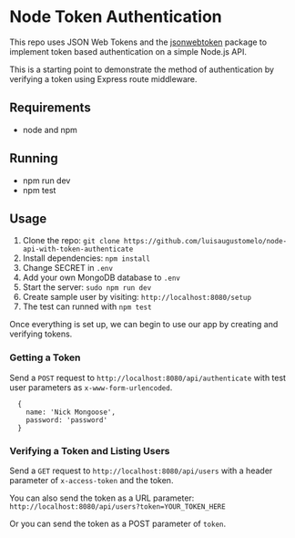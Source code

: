 # Node Token Authentication

This repo uses JSON Web Tokens and the [jsonwebtoken](https://github.com/auth0/node-jsonwebtoken) package to implement token based authentication on a simple Node.js API.

This is a starting point to demonstrate the method of authentication by verifying a token using Express route middleware.

## Requirements

- node and npm

## Running

- npm run dev
- npm test

## Usage

1. Clone the repo: `git clone https://github.com/luisaugustomelo/node-api-with-token-authenticate`
2. Install dependencies: `npm install`
3. Change SECRET in `.env`
4. Add your own MongoDB database to `.env`
5. Start the server: `sudo npm run dev`
6. Create sample user by visiting: `http://localhost:8080/setup`
7. The test can runned with `npm test`

Once everything is set up, we can begin to use our app by creating and verifying tokens.

### Getting a Token

Send a `POST` request to `http://localhost:8080/api/authenticate` with test user parameters as `x-www-form-urlencoded`.

```
  {
    name: 'Nick Mongoose',
    password: 'password'
  }
```

### Verifying a Token and Listing Users

Send a `GET` request to `http://localhost:8080/api/users` with a header parameter of `x-access-token` and the token.

You can also send the token as a URL parameter: `http://localhost:8080/api/users?token=YOUR_TOKEN_HERE`

Or you can send the token as a POST parameter of `token`.
